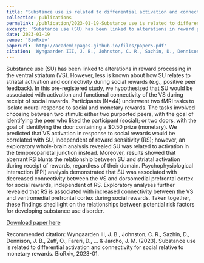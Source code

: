 ```yaml
---
title: "Substance use is related to differential activation and connectivity for social relative to monetary rewards"
collection: publications
permalink: /publication/2023-01-19-Substance use is related to differential activation and connectivity
excerpt: 'Substance use (SU) has been linked to alterations in reward processing in the ventral striatum (VS). However, less is known about how SU relates to striatal activation and connectivity during social rewards (e.g., positive peer feedback). In this pre-registered study, we hypothesized that SU would be associated with activation and functional connectivity of the VS during receipt of social rewards. Participants (N=44) underwent two fMRI tasks to isolate neural response to social and monetary rewards. The tasks involved choosing between two stimuli: either two purported peers, with the goal of identifying the peer who liked the participant (social); or two doors, with the goal of identifying the door containing a $0.50 prize (monetary). We predicted that VS activation in response to social rewards would be correlated with SU, independent of reward sensitivity (RS); however, an exploratory whole-brain analysis revealed SU was related to activation in the temporoparietal junction instead. Moreover, results showed that aberrant RS blunts the relationship between SU and striatal activation during receipt of rewards, regardless of their domain. Psychophysiological interaction (PPI) analysis demonstrated that SU was associated with decreased connectivity between the VS and dorsomedial prefrontal cortex for social rewards, independent of RS. Exploratory analyses further revealed that RS is associated with increased connectivity between the VS and ventromedial prefrontal cortex during social rewards. Taken together, these findings shed light on the relationships between potential risk factors for developing substance use disorder.'
date: 2023-01-19
venue: 'BioRxiv'
paperurl: 'http://academicpages.github.io/files/paper5.pdf'
citation: 'Wyngaarden III, J. B., Johnston, C. R., Sazhin, D., Dennison, J. B., Zaff, O., Fareri, D., ... &amp; Jarcho, J. M. (2023). Substance use is related to differential activation and connectivity for social relative to monetary rewards. BioRxiv, 2023-01.'
---
```

Substance use (SU) has been linked to alterations in reward processing in the ventral striatum (VS). However, less is known about how SU relates to striatal activation and connectivity during social rewards (e.g., positive peer feedback). In this pre-registered study, we hypothesized that SU would be associated with activation and functional connectivity of the VS during receipt of social rewards. Participants (N=44) underwent two fMRI tasks to isolate neural response to social and monetary rewards. The tasks involved choosing between two stimuli: either two purported peers, with the goal of identifying the peer who liked the participant (social); or two doors, with the goal of identifying the door containing a $0.50 prize (monetary). We predicted that VS activation in response to social rewards would be correlated with SU, independent of reward sensitivity (RS); however, an exploratory whole-brain analysis revealed SU was related to activation in the temporoparietal junction instead. Moreover, results showed that aberrant RS blunts the relationship between SU and striatal activation during receipt of rewards, regardless of their domain. Psychophysiological interaction (PPI) analysis demonstrated that SU was associated with decreased connectivity between the VS and dorsomedial prefrontal cortex for social rewards, independent of RS. Exploratory analyses further revealed that RS is associated with increased connectivity between the VS and ventromedial prefrontal cortex during social rewards. Taken together, these findings shed light on the relationships between potential risk factors for developing substance use disorder.

[Download paper here](http://academicpages.github.io/files/paper5.pdf)

Recommended citation: Wyngaarden III, J. B., Johnston, C. R., Sazhin, D., Dennison, J. B., Zaff, O., Fareri, D., ... & Jarcho, J. M. (2023). Substance use is related to differential activation and connectivity for social relative to monetary rewards. BioRxiv, 2023-01.
